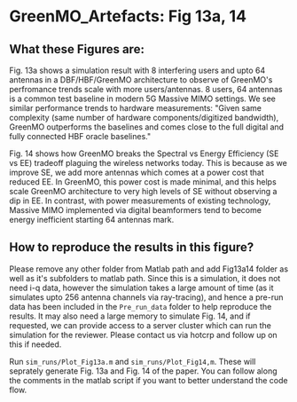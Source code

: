 # GreenMO_Artefacts: Fig 13a, 14

## What these Figures are:

Fig. 13a shows a simulation result with 8 interfering users and upto 64 antennas in a DBF/HBF/GreenMO architecture to observe of GreenMO's perfromance trends scale with more users/antennas. 8 users, 64 antennas is a common test baseline in modern 5G Massive MIMO settings. We see similar performance trends to hardware measurements: "Given same complexity (same number of hardware components/digitized bandwidth), GreenMO outperforms the baselines and comes close to the full digital and fully connected HBF oracle baselines."

Fig. 14 shows how GreenMO breaks the Spectral vs Energy Efficiency (SE vs EE) tradeoff plaguing the wireless networks today. This is because as we improve SE, we add more antennas which comes at a power cost that reduced EE. In GreenMO, this power cost is made minimal, and this helps scale GreenMO architecture to very high levels of SE without observing a dip in EE. In contrast, with power measurements of existing technology, Massive MIMO implemented via digital beamformers tend to become energy inefficient starting 64 antennas mark. 

## How to reproduce the results in this figure?

Please remove any other folder from Matlab path and add Fig13a14 folder as well as it's subfolders to matlab path. Since this is a simulation, it does not need i-q data, however the simulation takes a large amount of time (as it simulates upto 256 antenna channels via ray-tracing), and hence a pre-run data has been included in the `Pre_run_data` folder to help reproduce the results. It may also need a large memory to simulate Fig. 14, and if requested, we can provide access to a server cluster which can run the simulation for the reviewer. Please contact us via hotcrp and follow up on this if needed.

Run `sim_runs/Plot_Fig13a.m` and `sim_runs/Plot_Fig14,m`. These will seprately generate Fig. 13a and Fig. 14 of the paper. You can follow along the comments in the matlab script if you want to better understand the code flow.